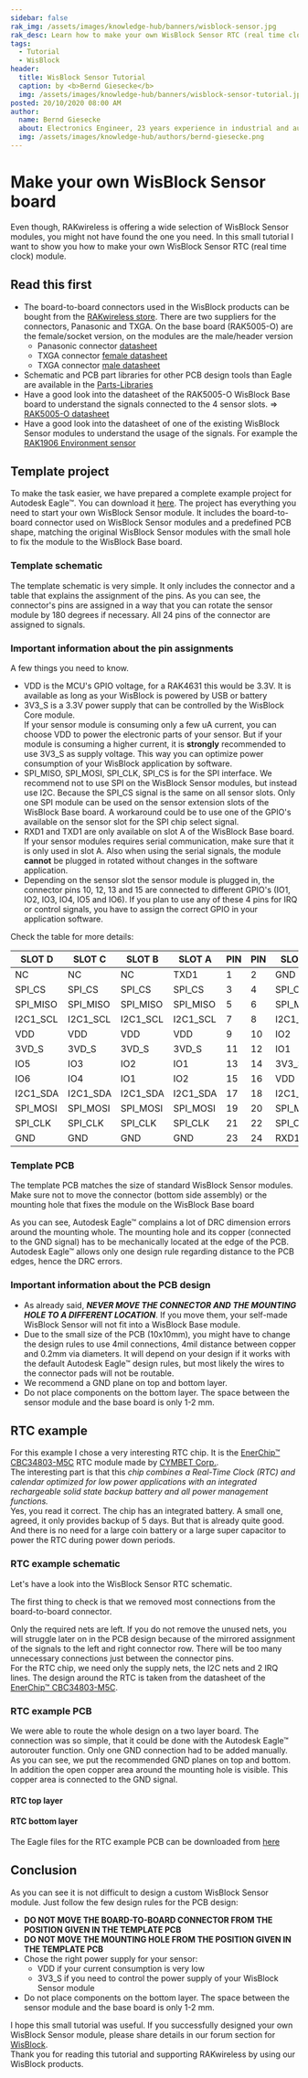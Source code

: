 ```yaml
---
sidebar: false
rak_img: /assets/images/knowledge-hub/banners/wisblock-sensor.jpg
rak_desc: Learn how to make your own WisBlock Sensor RTC (real time clock) module.
tags:
  - Tutorial
  - WisBlock
header:
  title: WisBlock Sensor Tutorial
  caption: by <b>Bernd Giesecke</b>
  img: /assets/images/knowledge-hub/banners/wisblock-sensor-tutorial.jpg
posted: 20/10/2020 08:00 AM
author:
  name: Bernd Giesecke
  about: Electronics Engineer, 23 years experience in industrial and automotive HW and SW R&D. Supporting Arduino open source community since 6 years.
  img: /assets/images/knowledge-hub/authors/bernd-giesecke.png
---
```


# Make your own WisBlock Sensor board

<rk-img
  src="/assets/images/knowledge-hub/tutorials/wisblock-sensor-tutorial/overview.png"
  width="50%"
  caption="Top and Connector View"
/>

Even though, RAKwireless is offering a wide selection of WisBlock Sensor modules, you might not have found the one you need. In this small tutorial I want to show you how to make your own WisBlock Sensor RTC (real time clock) module.

## Read this first

- The board-to-board connectors used in the WisBlock products can be bought from the [RAKwireless store](https://store.rakwireless.com). There are two suppliers for the connectors, Panasonic and TXGA. On the base board (RAK5005-O) are the female/socket version, on the modules are the male/header version
  - Panasonic connector [datasheet](https://www.panasonic-electric-works.com/pew/eu/downloads/ds_a4s_en.pdf)
  - TXGA connector [female datasheet](https://tupian.txga.com/serials-attach/FBB04004-F/Drawing-FBB04004-F.pdf)
  - TXGA connector [male datasheet](https://tupian.txga.com/serials-attach/FBB04004-M/Drawing-FBB04004-M.pdf)
- Schematic and PCB part libraries for other PCB design tools than Eagle are available in the [Parts-Libraries](/files/Parts-Libraries.zip)
- Have a good look into the datasheet of the RAK5005-O WisBlock Base board to understand the signals connected to the 4 sensor slots. => [RAK5005-O datasheet](/Product-Categories/WisBlock/RAK5005-O/Datasheet/)
- Have a good look into the datasheet of one of the existing WisBlock Sensor modules to understand the usage of the signals. For example the [RAK1906 Environment sensor](/Product-Categories/WisBlock/RAK1906/Datasheet/)

## Template project

To make the task easier, we have prepared a complete example project for Autodesk Eagle™. You can download it [here](/files/WisBlock-Sensor-Template.zip). The project has everything you need to start your own WisBlock Sensor module. It includes the board-to-board connector used on WisBlock Sensor modules and a predefined PCB shape, matching the original WisBlock Sensor modules with the small hole to fix the module to the WisBlock Base board.

### Template schematic

The template schematic is very simple. It only includes the connector and a table that explains the assignment of the pins. As you can see, the connector's pins are assigned in a way that you can rotate the sensor module by 180 degrees if necessary. All 24 pins of the connector are assigned to signals.

<rk-img
  src="/assets/images/knowledge-hub/tutorials/wisblock-sensor-tutorial/Template-Schematic.png"
  width="50%"
  caption="Example schematic"
/>

### Important information about the pin assignments

A few things you need to know.

- VDD is the MCU's GPIO voltage, for a RAK4631 this would be 3.3V. It is available as long as your WisBlock is powered by USB or battery
- 3V3_S is a 3.3V power supply that can be controlled by the WisBlock Core module.  
  If your sensor module is consuming only a few uA current, you can choose VDD to power the electronic parts of your sensor. But if your module is consuming a higher current, it is **strongly** recommended to use 3V3_S as supply voltage. This way you can optimize power consumption of your WisBlock application by software.
- SPI_MISO, SPI_MOSI, SPI_CLK, SPI_CS is for the SPI interface. We recommend not to use SPI on the WisBlock Sensor modules, but instead use I2C. Because the SPI_CS signal is the same on all sensor slots. Only one SPI module can be used on the sensor extension slots of the WisBlock Base board. A workaround could be to use one of the GPIO's available on the sensor slot for the SPI chip select signal.
- RXD1 and TXD1 are only available on slot A of the WisBlock Base board. If your sensor modules requires serial communication, make sure that it is only used in slot A. Also when using the serial signals, the module **cannot** be plugged in rotated without changes in the software application.
- Depending on the sensor slot the sensor module is plugged in, the connector pins 10, 12, 13 and 15 are connected to different GPIO's (IO1, IO2, IO3, IO4, IO5 and IO6). If you plan to use any of these 4 pins for IRQ or control signals, you have to assign the correct GPIO in your application software.

Check the table for more details:

| SLOT D   | SLOT C   | SLOT B   | SLOT A   | PIN | PIN | SLOT A   | SLOT B   | SLOT C   | SLOT D   |
| -------- | -------- | -------- | -------- | --- | --- | -------- | -------- | -------- | -------- |
| NC       | NC       | NC       | TXD1     | 1   | 2   | GND      | GND      | GND      | GND      |
| SPI_CS   | SPI_CS   | SPI_CS   | SPI_CS   | 3   | 4   | SPI_CLK  | SPI_CLK  | SPI_CLK  | SPI_CLK  |
| SPI_MISO | SPI_MISO | SPI_MISO | SPI_MISO | 5   | 6   | SPI_MOSI | SPI_MOSI | SPI_MOSI | SPI_MOSI |
| I2C1_SCL | I2C1_SCL | I2C1_SCL | I2C1_SCL | 7   | 8   | I2C1_SDA | I2C1_SDA | I2C1_SDA | I2C1_SDA |
| VDD      | VDD      | VDD      | VDD      | 9   | 10  | IO2      | IO1      | IO4      | IO6      |
| 3VD_S    | 3VD_S    | 3VD_S    | 3VD_S    | 11  | 12  | IO1      | IO2      | IO3      | IO5      |
| IO5      | IO3      | IO2      | IO1      | 13  | 14  | 3V3_S    | 3V3_S    | 3V3_S    | 3V3_S    |
| IO6      | IO4      | IO1      | IO2      | 15  | 16  | VDD      | VDD      | VDD      | VDD      |
| I2C1_SDA | I2C1_SDA | I2C1_SDA | I2C1_SDA | 17  | 18  | I2C1_SCL | I2C1_SCL | I2C1_SCL | I2C1_SCL |
| SPI_MOSI | SPI_MOSI | SPI_MOSI | SPI_MOSI | 19  | 20  | SPI_MISO | SPI_MISO | SPI_MISO | SPI_MISO |
| SPI_CLK  | SPI_CLK  | SPI_CLK  | SPI_CLK  | 21  | 22  | SPI_CS   | SPI_CS   | SPI_CS   | SPI_CS   |
| GND      | GND      | GND      | GND      | 23  | 24  | RXD1     | NC       | NC       | NC       |

### Template PCB

The template PCB matches the size of standard WisBlock Sensor modules. Make sure not to move the connector (bottom side assembly) or the mounting hole that fixes the module on the WisBlock Base board

<rk-img
  src="/assets/images/knowledge-hub/tutorials/wisblock-sensor-tutorial/Template-PCB.png"
  width="50%"
  caption="Example PCB"
/>

As you can see, Autodesk Eagle™ complains a lot of DRC dimension errors around the mounting whole. The mounting hole and its copper (connected to the GND signal) has to be mechanically located at the edge of the PCB. Autodesk Eagle™ allows only one design rule regarding distance to the PCB edges, hence the DRC errors.

### Important information about the PCB design

- As already said, _**NEVER MOVE THE CONNECTOR AND THE MOUNTING HOLE TO A DIFFERENT LOCATION**_. If you move them, your self-made WisBlock Sensor will not fit into a WisBlock Base module.
- Due to the small size of the PCB (10x10mm), you might have to change the design rules to use 4mil connections, 4mil distance between copper and 0.2mm via diameters. It will depend on your design if it works with the default Autodesk Eagle™ design rules, but most likely the wires to the connector pads will not be routable.
- We recommend a GND plane on top and bottom layer.
- Do not place components on the bottom layer. The space between the sensor module and the base board is only 1-2 mm.

## RTC example

For this example I chose a very interesting RTC chip. It is the [EnerChip™ CBC34803-M5C](https://www.cymbet.com/products/enerchip-rtc/cbc34803-m5c/) RTC module made by [CYMBET Corp.](https://www.cymbet.com).  
The interesting part is that this _chip combines a Real-Time Clock (RTC) and calendar optimized for low power applications with an integrated rechargeable solid state backup battery and all power management functions._  
Yes, you read it correct. The chip has an integrated battery. A small one, agreed, it only provides backup of 5 days. But that is already quite good. And there is no need for a large coin battery or a large super capacitor to power the RTC during power down periods.

### RTC example schematic

Let's have a look into the WisBlock Sensor RTC schematic.

<rk-img
  src="/assets/images/knowledge-hub/tutorials/wisblock-sensor-tutorial/RTC-Schematic.png"
  width="50%"
  caption="RTC schematic"
/>

The first thing to check is that we removed most connections from the board-to-board connector.

<rk-img
  src="/assets/images/knowledge-hub/tutorials/wisblock-sensor-tutorial/RTC-reduced-connector.png"
  width="50%"
  caption="Adjusted connector nets"
/>

Only the required nets are left. If you do not remove the unused nets, you will struggle later on in the PCB design because of the mirrored assignment of the signals to the left and right connector row. There will be too many unnecessary connections just between the connector pins.  
For the RTC chip, we need only the supply nets, the I2C nets and 2 IRQ lines. The design around the RTC is taken from the datasheet of the [EnerChip™ CBC34803-M5C](https://www.cymbet.com/wp-content/uploads/2019/02/DS-72-34.pdf).

### RTC example PCB

We were able to route the whole design on a two layer board. The connection was so simple, that it could be done with the Autodesk Eagle™ autorouter function. Only one GND connection had to be added manually.  
As you can see, we put the recommended GND planes on top and bottom. In addition the open copper area around the mounting hole is visible. This copper area is connected to the GND signal.

#### RTC top layer

<rk-img
  src="/assets/images/knowledge-hub/tutorials/wisblock-sensor-tutorial/RTC-PCB-Top.png"
  width="50%"
  caption="RTC example top layer"
/>

#### RTC bottom layer

<rk-img
  src="/assets/images/knowledge-hub/tutorials/wisblock-sensor-tutorial/RTC-PCB-Bottom.png"
  width="50%"
  caption="RTC example bottom layer"
/>

The Eagle files for the RTC example PCB can be downloaded from [here](/files/WisBlock-Sensor-RTC-Example.zip)

## Conclusion

As you can see it is not difficult to design a custom WisBlock Sensor module. Just follow the few design rules for the PCB design:

- **DO NOT MOVE THE BOARD-TO-BOARD CONNECTOR FROM THE POSITION GIVEN IN THE TEMPLATE PCB**
- **DO NOT MOVE THE MOUNTING HOLE FROM THE POSITION GIVEN IN THE TEMPLATE PCB**
- Chose the right power supply for your sensor:
  - VDD if your current consumption is very low
  - 3V3_S if you need to control the power supply of your WisBlock Sensor module
- Do not place components on the bottom layer. The space between the sensor module and the base board is only 1-2 mm.

I hope this small tutorial was useful. If you successfully designed your own WisBlock Sensor module, please share details in our forum section for [WisBlock](https://forum.rakwireless.com/c/wisblock/67).  
Thank you for reading this tutorial and supporting RAKwireless by using our WisBlock products.

<rk-author />
